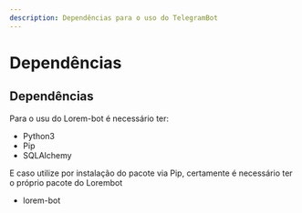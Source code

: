 ```yaml
---
description: Dependências para o uso do TelegramBot
---
```


# Dependências

## Dependências

Para o usu do Lorem-bot é necessário ter:

* Python3
* Pip
* SQLAlchemy

E caso utilize por instalação do pacote via Pip, certamente é necessário ter o próprio pacote do Lorembot

* lorem-bot

